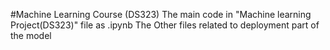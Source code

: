 #Machine Learning Course (DS323)
The main code in "Machine learning Project(DS323)" file as .ipynb
The Other files related to deployment part of the model
